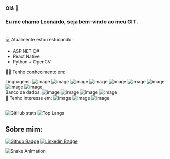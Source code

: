 ### Olá 👋
### Eu me chamo Leonardo, seja bem-vindo ao meu GIT. <br /> <br />


💻 Atualmente estou estudando:
  <ul>
    <li>ASP.NET C#</li>
    <li>React Native</li>
    <li>Python + OpenCV</li>
  </ul>
  
  
👨‍💻 Tenho conhecimento em:

Linguagens:
  ![image](https://img.shields.io/badge/Python-3776AB?style=for-the-badge&logo=python&logoColor=darkgreen)
  ![image](https://img.shields.io/badge/Java-ED8B00?style=for-the-badge&logo=java&logoColor=white)
  ![image](https://img.shields.io/badge/C-00599C?style=for-the-badge&logo=c&logoColor=white)
  ![image](https://img.shields.io/badge/C%2B%2B-00599C?style=for-the-badge&logo=c%2B%2B&logoColor=white)
  ![image](https://img.shields.io/badge/HTML5-E34F26?style=for-the-badge&logo=html5&logoColor=white)
  ![image](https://img.shields.io/badge/CSS3-1572B6?style=for-the-badge&logo=css3&logoColor=white)
  ![image](https://img.shields.io/badge/JavaScript-323330?style=for-the-badge&logo=javascript&logoColor=F7DF1E)
  ![image](https://img.shields.io/badge/Node.js-43853D?style=for-the-badge&logo=node-dot-js&logoColor=white)
  ![image](https://img.shields.io/badge/PHP-777BB4?style=for-the-badge&logo=php&logoColor=white)
  <br />
 Banco de dados:
  ![image](https://img.shields.io/badge/MySQL-00000F?style=for-the-badge&logo=mysql&logoColor=white)
  ![image](https://img.shields.io/badge/PostgreSQL-316192?style=for-the-badge&logo=postgresql&logoColor=white)
  ![image](https://img.shields.io/badge/SQLite-07405E?style=for-the-badge&logo=sqlite&logoColor=white)
  ![image](https://img.shields.io/badge/Microsoft%20SQL%20Server-CC2927?style=for-the-badge&logo=microsoft%20sql%20server&logoColor=white)
  <br/>
📘 Tenho interesse em: 
  ![image](https://img.shields.io/badge/React_Native-20232A?style=for-the-badge&logo=react&logoColor=61DAFB)
  ![image](https://img.shields.io/badge/React-20232A?style=for-the-badge&logo=react&logoColor=61DAFB)
  ![image](https://img.shields.io/badge/OpenCV-27338e?style=for-the-badge&logo=OpenCV&logoColor=white)
  <br /> <br />

![GitHub stats](https://github-readme-stats.vercel.app/api?username=leonardoborck&show_icons=true&theme=dracula) ![Top Langs](https://github-readme-stats.vercel.app/api/top-langs/?username=leonardoborck&layout=compact&theme=dracula)


## Sobre mim:
[![Github Badge](https://img.shields.io/badge/-Github-000?style=flat-square&logo=Github&logoColor=white&link=https://github.com/leonardoborck)](https://github.com/leonardoborck)
[![Linkedin Badge](https://img.shields.io/badge/-LinkedIn-blue?style=flat-square&logo=Linkedin&logoColor=white&link=https://www.linkedin.com/in/leonardo-borck-da-silveira-82a2b1182/)](https://www.linkedin.com/in/leonardo-borck-da-silveira-82a2b1182/)

![Snake Animation](https://github.com/leonardoborck/leonardoborck/blob/output/github-contribution-grid-snake.svg)


